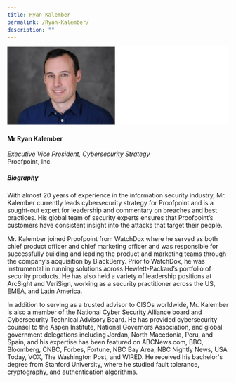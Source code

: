 ```yaml
---
title: Ryan Kalember
permalink: /Ryan-Kalember/
description: ""
---
```

![](/images/Speakers/Ryan%20Kalember.jpg)

#### **Mr Ryan Kalember**

*Executive Vice President, Cybersecurity Strategy*  
Proofpoint, Inc.

##### **Biography**
With almost 20 years of experience in the information security industry, Mr. Kalember currently leads cybersecurity strategy for Proofpoint and is a sought-out expert for leadership and commentary on breaches and best practices. His global team of security experts ensures that Proofpoint’s customers have consistent insight into the attacks that target their people.
 
Mr. Kalember joined Proofpoint from WatchDox where he served as both chief product officer and chief marketing officer and was responsible for successfully building and leading the product and marketing teams through the company’s acquisition by BlackBerry. Prior to WatchDox, he was instrumental in running solutions across Hewlett-Packard’s portfolio of security products. He has also held a variety of leadership positions at ArcSight and VeriSign, working as a security practitioner across the US, EMEA, and Latin America.
 
In addition to serving as a trusted advisor to CISOs worldwide, Mr. Kalember is also a member of the National Cyber Security Alliance board and Cybersecurity Technical Advisory Board. He has provided cybersecurity counsel to the Aspen Institute, National Governors Association, and global government delegations including Jordan, North Macedonia, Peru, and Spain, and his expertise has been featured on ABCNews.com, BBC<a href="https://archive.org/details/BBCNEWS_20200716_030000_BBC_News/start/240/end/300" target="_blank"></a>, Bloomberg, CNBC, Forbes, Fortune, NBC Bay Area, NBC Nightly News, USA Today, VOX, The Washington Post, and WIRED. He received his bachelor's degree from Stanford University, where he studied fault tolerance, cryptography, and authentication algorithms.